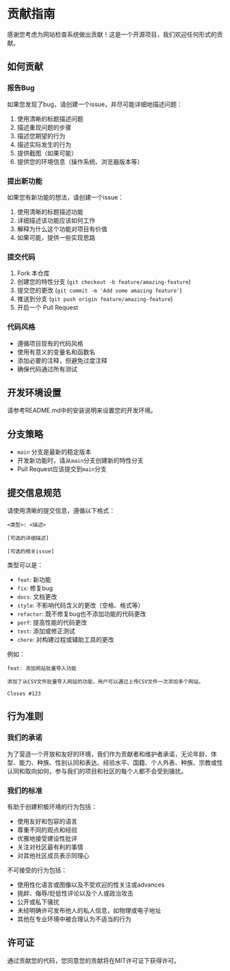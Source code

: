 # 贡献指南

感谢您考虑为网站检查系统做出贡献！这是一个开源项目，我们欢迎任何形式的贡献。

## 如何贡献

### 报告Bug

如果您发现了bug，请创建一个issue，并尽可能详细地描述问题：

1. 使用清晰的标题描述问题
2. 描述重现问题的步骤
3. 描述您期望的行为
4. 描述实际发生的行为
5. 提供截图（如果可能）
6. 提供您的环境信息（操作系统、浏览器版本等）

### 提出新功能

如果您有新功能的想法，请创建一个issue：

1. 使用清晰的标题描述功能
2. 详细描述该功能应该如何工作
3. 解释为什么这个功能对项目有价值
4. 如果可能，提供一些实现思路

### 提交代码

1. Fork 本仓库
2. 创建您的特性分支 (`git checkout -b feature/amazing-feature`)
3. 提交您的更改 (`git commit -m 'Add some amazing feature'`)
4. 推送到分支 (`git push origin feature/amazing-feature`)
5. 开启一个 Pull Request

### 代码风格

- 遵循项目现有的代码风格
- 使用有意义的变量名和函数名
- 添加必要的注释，但避免过度注释
- 确保代码通过所有测试

## 开发环境设置

请参考README.md中的安装说明来设置您的开发环境。

## 分支策略

- `main` 分支是最新的稳定版本
- 开发新功能时，请从`main`分支创建新的特性分支
- Pull Request应该提交到`main`分支

## 提交信息规范

请使用清晰的提交信息，遵循以下格式：

```
<类型>: <描述>

[可选的详细描述]

[可选的相关issue]
```

类型可以是：
- `feat`: 新功能
- `fix`: 修复bug
- `docs`: 文档更改
- `style`: 不影响代码含义的更改（空格、格式等）
- `refactor`: 既不修复bug也不添加功能的代码更改
- `perf`: 提高性能的代码更改
- `test`: 添加或修正测试
- `chore`: 对构建过程或辅助工具的更改

例如：
```
feat: 添加网站批量导入功能

添加了从CSV文件批量导入网站的功能，用户可以通过上传CSV文件一次添加多个网站。

Closes #123
```

## 行为准则

### 我们的承诺

为了营造一个开放和友好的环境，我们作为贡献者和维护者承诺，无论年龄、体型、能力、种族、性别认同和表达、经验水平、国籍、个人外表、种族、宗教或性认同和取向如何，参与我们的项目和社区的每个人都不会受到骚扰。

### 我们的标准

有助于创建积极环境的行为包括：

- 使用友好和包容的语言
- 尊重不同的观点和经验
- 优雅地接受建设性批评
- 关注对社区最有利的事情
- 对其他社区成员表示同理心

不可接受的行为包括：

- 使用性化语言或图像以及不受欢迎的性关注或advances
- 挑衅、侮辱/贬低性评论以及个人或政治攻击
- 公开或私下骚扰
- 未经明确许可发布他人的私人信息，如物理或电子地址
- 其他在专业环境中被合理认为不适当的行为

## 许可证

通过贡献您的代码，您同意您的贡献将在MIT许可证下获得许可。

